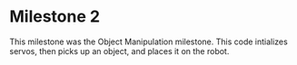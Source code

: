 # Milestone 2

This milestone was the Object Manipulation milestone. This code intializes servos, then picks up an object, and places it on the robot.
